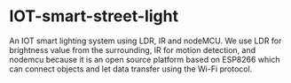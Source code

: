 # IOT-smart-street-light
An IOT smart lighting system using LDR, IR and nodeMCU. 
We use LDR for brightness value from the surrounding,
IR for motion detection, and nodemcu because it is an open source platform based on ESP8266 which can connect objects and let data transfer using the Wi-Fi protocol.
